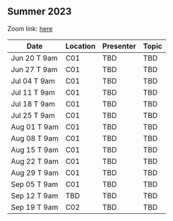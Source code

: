 ## Summer 2023

Zoom link: [here](https://uchicago.zoom.us/j/92301697269?pwd=aG1mMmdvcWI3anZwMjV4S0VtOE1YUT09)

| Date             | Location     | Presenter    | Topic          |
|------------------|--------------|--------------|----------------|
| Jun 20 T 9am     |  C01         |  TBD         | TBD            |
| Jun 27 T 9am     |  C01         |  TBD         | TBD            |
| Jul 04 T 9am     |  C01         |  TBD         | TBD            |
| Jul 11 T 9am     |  C01         |  TBD         | TBD            |
| Jul 18 T 9am     |  C01         |  TBD         | TBD            |
| Jul 25 T 9am     |  C01         |  TBD         | TBD            |
| Aug 01 T 9am     |  C01         |  TBD         | TBD            |
| Aug 08 T 9am     |  C01         |  TBD         | TBD            |
| Aug 15 T 9am     |  C01         |  TBD         | TBD            |
| Aug 22 T 9am     |  C01         |  TBD         | TBD            |
| Aug 29 T 9am     |  C01         |  TBD         | TBD            |
| Sep 05 T 9am     |  C01         |  TBD         | TBD            |
| Sep 12 T 9am     |  TBD         |  TBD         | TBD            |
| Sep 19 T 9am     |  C02         |  TBD         | TBD            |
